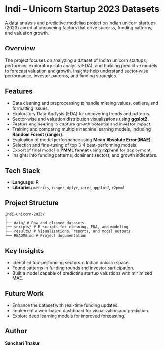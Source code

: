 # Indi – Unicorn Startup 2023 Datasets

A data analysis and predictive modeling project on Indian unicorn startups (2023) aimed at uncovering factors that drive success, funding patterns, and valuation growth.

## Overview
The project focuses on analyzing a dataset of Indian unicorn startups, performing exploratory data analysis (EDA), and building predictive models to forecast valuation and growth. Insights help understand sector-wise performance, investor patterns, and funding strategies.

## Features
- Data cleaning and preprocessing to handle missing values, outliers, and formatting issues.
- Exploratory Data Analysis (EDA) for uncovering trends and patterns.
- Sector-wise and valuation distribution visualizations using **ggplot2**.
- Feature engineering to capture growth potential and investor impact.
- Training and comparing multiple machine learning models, including **Random Forest (ranger)**.
- Evaluation of model performance using **Mean Absolute Error (MAE)**.
- Selection and fine-tuning of top 3–4 best-performing models.
- Export of final model in **PMML format** using **r2pmml** for deployment.
- Insights into funding patterns, dominant sectors, and growth indicators.

## Tech Stack
- **Language:** R  
- **Libraries:** `metrics`, `ranger`, `dplyr`, `caret`, `ggplot2`, `r2pmml`

## Project Structure
```
Indi-Unicorn-2023/
│
├── data/ # Raw and cleaned datasets
├── scripts/ # R scripts for cleaning, EDA, and modeling
├── results/ # Visualizations, reports, and model outputs
└── README.md # Project documentation

```

## Key Insights
- Identified top-performing sectors in Indian unicorn space.
- Found patterns in funding rounds and investor participation.
- Built a model capable of predicting startup valuations with minimized MAE.

## Future Work
- Enhance the dataset with real-time funding updates.
- Implement a web-based dashboard for visualization and prediction.
- Explore deep learning models for improved forecasting.

## Author
**Sanchari Thakur**

